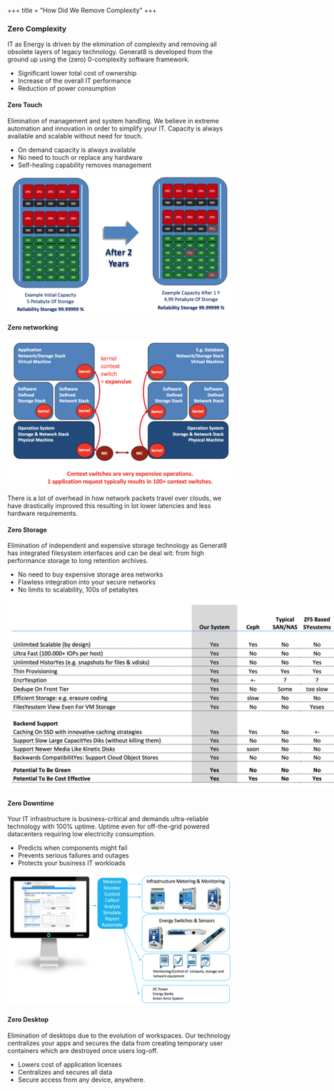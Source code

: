 +++
title = "How Did We Remove Complexity"
+++


### Zero Complexity

IT as Energy is driven by the elimination of complexity and removing all obsolete layers of legacy technology. Generat8 is developed from the ground up using the (zero) 0-complexity software framework.

- Significant lower total cost of ownership
- Increase of the overall IT performance
- Reduction of power consumption

#### Zero Touch
Elimination of management and system handling. We believe in extreme automation and innovation in order to simplify your IT. Capacity is always available and scalable without need for touch.

- On demand capacity is always available
- No need to touch or replace any hardware
- Self-healing capability removes management

![](0touch.png)

#### Zero networking

![](context_switches.png)

There is a lot of overhead in how network packets travel over clouds, we have drastically improved this resulting in lot lower latencies and less hardware requirements.

#### Zero Storage

Elimination of independent and expensive storage technology as Generat8 has integrated filesystem interfaces and can be deal wit: from high performance storage to long retention archives.

- No need to buy expensive storage area networks
- Flawless integration into your secure networks
- No limits to scalability, 100s of petabytes

<img src="better_storage.png" style="max-width: 950px !important;">


#### Zero Downtime

Your IT infrastructure is business-critical and demands ultra-reliable technology with 100% uptime. Uptime even for off-the-grid powered datacenters requiring low electricity consumption.

- Predicts when components might fail
- Prevents serious failures and outages
- Protects your business IT workloads

![](wis.png)

#### Zero Desktop

Elimination of desktops due to the evolution of workspaces. Our technology centralizes your apps and secures the data from creating temporary user containers which are destroyed once users log-off.

- Lowers cost of application licenses
- Centralizes and secures all data
- Secure access from any device, anywhere.

